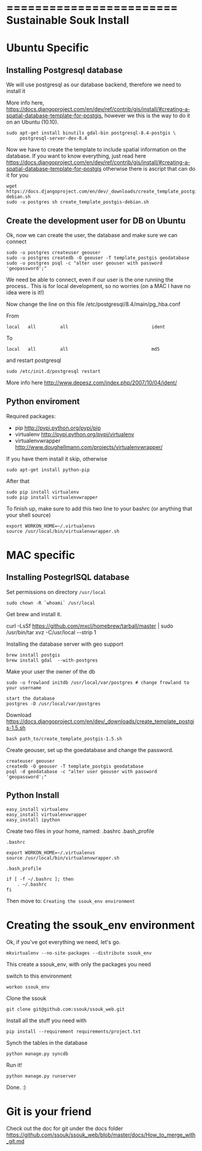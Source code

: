 ========================
Sustainable Souk Install 
========================

Ubuntu Specific
===============

Installing Postgresql database 
-------------------------------

We will use postgresql as our database backend, therefore we need to install it

More info here, https://docs.djangoproject.com/en/dev/ref/contrib/gis/install/#creating-a-spatial-database-template-for-postgis,
however we this is the way to do it on an Ubuntu (10.10).

    sudo apt-get install binutils gdal-bin postgresql-8.4-postgis \
         postgresql-server-dev-8.4
         

Now we have to create the template to include spatial information on the database.
If you want to know everything, just read here 
https://docs.djangoproject.com/en/dev/ref/contrib/gis/install/#creating-a-spatial-database-template-for-postgis
otherwise there is ascript that can do it for you

    wget https://docs.djangoproject.com/en/dev/_downloads/create_template_postgis-debian.sh
    sudo -u postgres sh create_template_postgis-debian.sh

Create the development user for DB on Ubuntu
--------------------------------------------

Ok, now we can create the user, the database and make sure we can connect
  
    sudo -u postgres createuser geouser
    sudo -u postgres createdb -O geouser -T template_postgis geodatabase
    sudo -u postgres psql -c "alter user geouser with password 'geopassword';"


We need be able to connect, even if our user is the one running the process..
This is for local development, so no worries (on a MAC I have no idea were is it!)


Now change the line on this file /etc/postgresql/8.4/main/pg_hba.conf

From 

    local   all         all                               ident
    
To 

    local   all         all                               md5


and restart postgresql

    sudo /etc/init.d/postgresql restart

More info here http://www.depesz.com/index.php/2007/10/04/ident/


Python enviroment
------------------

Required packages:

- pip http://pypi.python.org/pypi/pip
- virtualenv http://pypi.python.org/pypi/virtualenv
- virtualenvwrapper http://www.doughellmann.com/projects/virtualenvwrapper/


If you have them install it skip, otherwise 

    sudo apt-get install python-pip

After that

    sudo pip install virtualenv
    sudo pip install virtualenvwrapper

To finish up, make sure to add this two line to your bashrc (or anything that your
shell source)

    export WORKON_HOME=~/.virtualenvs
    source /usr/local/bin/virtualenvwrapper.sh
    
    
MAC specific
============

 Installing PostegrlSQL database
-----------------------

Set permissions on directory `/usr/local`

    sudo chown -R `whoami` /usr/local

Get brew and install it.

   curl -LsSf https://github.com/mxcl/homebrew/tarball/master | sudo /usr/bin/tar xvz -C/usr/local --strip 1


Installing the database server with geo support

    brew install postgis
    brew install gdal  --with-postgres
   
Make your user the owner of the db
   
    sudo -u frowland initdb /usr/local/var/postgres # change frowland to your username

    start the database
    postgres -D /usr/local/var/postgres
  
Download https://docs.djangoproject.com/en/dev/_downloads/create_template_postgis-1.5.sh

    bash path_to/create_template_postgis-1.5.sh

Create geouser, set up the goedatabase and change the password.

    createuser geouser
    createdb -O geouser -T template_postgis geodatabase
    psql -d geodatabase -c "alter user geouser with password 'geopassword';"


Python Install
--------------

    easy_install virtualenv
    easy_install virtualenvwrapper
    easy_install ipython

Create two files in your home, named: .bashrc .bash_profile

    .bashrc

    export WORKON_HOME=~/.virtualenvs
    source /usr/local/bin/virtualenvwrapper.sh

    .bash_profile

    if [ -f ~/.bashrc ]; then
        . ~/.bashrc
    fi

Then move to: `Creating the ssouk_env environment`

Creating the ssouk_env environment
==============================

Ok, if you've got everything we need, let's go.

    mkvirtualenv --no-site-packages --distribute ssouk_env

This create a ssouk_env, with only the packages you need

switch to this environment

    workon ssouk_env

Clone the ssouk

    git clone git@github.com:ssouk/ssouk_web.git

Install all the stuff you need with

    pip install --requirement requirements/project.txt

Synch the tables in the database

    python manage.py syncdb 
    
Run it!

    python manage.py runserver
    
Done. :)

Git is your friend
==================

Check out the doc for git under the docs folder
https://github.com/ssouk/ssouk_web/blob/master/docs/How_to_merge_with_git.md

